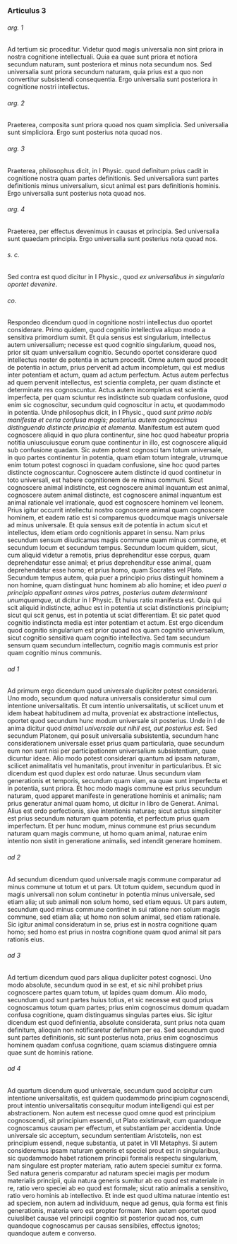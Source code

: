 ### Articulus 3

###### arg. 1
Ad tertium sic proceditur. Videtur quod magis universalia non sint priora in nostra cognitione intellectuali. Quia ea quae sunt priora et notiora secundum naturam, sunt posteriora et minus nota secundum nos. Sed universalia sunt priora secundum naturam, quia prius est a quo non convertitur subsistendi consequentia. Ergo universalia sunt posteriora in cognitione nostri intellectus.

###### arg. 2
Praeterea, composita sunt priora quoad nos quam simplicia. Sed universalia sunt simpliciora. Ergo sunt posterius nota quoad nos.

###### arg. 3
Praeterea, philosophus dicit, in I Physic. quod definitum prius cadit in cognitione nostra quam partes definitionis. Sed universaliora sunt partes definitionis minus universalium, sicut animal est pars definitionis hominis. Ergo universalia sunt posterius nota quoad nos.

###### arg. 4
Praeterea, per effectus devenimus in causas et principia. Sed universalia sunt quaedam principia. Ergo universalia sunt posterius nota quoad nos.

###### s. c.
Sed contra est quod dicitur in I Physic., quod *ex universalibus in singularia oportet devenire*.

###### co.
Respondeo dicendum quod in cognitione nostri intellectus duo oportet considerare. Primo quidem, quod cognitio intellectiva aliquo modo a sensitiva primordium sumit. Et quia sensus est singularium, intellectus autem universalium; necesse est quod cognitio singularium, quoad nos, prior sit quam universalium cognitio. Secundo oportet considerare quod intellectus noster de potentia in actum procedit. Omne autem quod procedit de potentia in actum, prius pervenit ad actum incompletum, qui est medius inter potentiam et actum, quam ad actum perfectum. Actus autem perfectus ad quem pervenit intellectus, est scientia completa, per quam distincte et determinate res cognoscuntur. Actus autem incompletus est scientia imperfecta, per quam sciuntur res indistincte sub quadam confusione, quod enim sic cognoscitur, secundum quid cognoscitur in actu, et quodammodo in potentia. Unde philosophus dicit, in I Physic., quod *sunt primo nobis manifesta et certa confusa magis; posterius autem cognoscimus distinguendo distincte principia et elementa*. Manifestum est autem quod cognoscere aliquid in quo plura continentur, sine hoc quod habeatur propria notitia uniuscuiusque eorum quae continentur in illo, est cognoscere aliquid sub confusione quadam. Sic autem potest cognosci tam totum universale, in quo partes continentur in potentia, quam etiam totum integrale, utrumque enim totum potest cognosci in quadam confusione, sine hoc quod partes distincte cognoscantur. Cognoscere autem distincte id quod continetur in toto universali, est habere cognitionem de re minus communi. Sicut cognoscere animal indistincte, est cognoscere animal inquantum est animal, cognoscere autem animal distincte, est cognoscere animal inquantum est animal rationale vel irrationale, quod est cognoscere hominem vel leonem. Prius igitur occurrit intellectui nostro cognoscere animal quam cognoscere hominem, et eadem ratio est si comparemus quodcumque magis universale ad minus universale. Et quia sensus exit de potentia in actum sicut et intellectus, idem etiam ordo cognitionis apparet in sensu. Nam prius secundum sensum diiudicamus magis commune quam minus commune, et secundum locum et secundum tempus. Secundum locum quidem, sicut, cum aliquid videtur a remotis, prius deprehenditur esse corpus, quam deprehendatur esse animal; et prius deprehenditur esse animal, quam deprehendatur esse homo; et prius homo, quam Socrates vel Plato. Secundum tempus autem, quia puer a principio prius distinguit hominem a non homine, quam distinguat hunc hominem ab alio homine; et ideo *pueri a principio appellant omnes viros patres, posterius autem determinant unumquemque*, ut dicitur in I Physic. Et huius ratio manifesta est. Quia qui scit aliquid indistincte, adhuc est in potentia ut sciat distinctionis principium; sicut qui scit genus, est in potentia ut sciat differentiam. Et sic patet quod cognitio indistincta media est inter potentiam et actum. Est ergo dicendum quod cognitio singularium est prior quoad nos quam cognitio universalium, sicut cognitio sensitiva quam cognitio intellectiva. Sed tam secundum sensum quam secundum intellectum, cognitio magis communis est prior quam cognitio minus communis.

###### ad 1
Ad primum ergo dicendum quod universale dupliciter potest considerari. Uno modo, secundum quod natura universalis consideratur simul cum intentione universalitatis. Et cum intentio universalitatis, ut scilicet unum et idem habeat habitudinem ad multa, proveniat ex abstractione intellectus, oportet quod secundum hunc modum universale sit posterius. Unde in I de anima dicitur quod *animal universale aut nihil est, aut posterius est*. Sed secundum Platonem, qui posuit universalia subsistentia, secundum hanc considerationem universale esset prius quam particularia, quae secundum eum non sunt nisi per participationem universalium subsistentium, quae dicuntur ideae. Alio modo potest considerari quantum ad ipsam naturam, scilicet animalitatis vel humanitatis, prout invenitur in particularibus. Et sic dicendum est quod duplex est ordo naturae. Unus secundum viam generationis et temporis, secundum quam viam, ea quae sunt imperfecta et in potentia, sunt priora. Et hoc modo magis commune est prius secundum naturam, quod apparet manifeste in generatione hominis et animalis; nam prius generatur animal quam homo, ut dicitur in libro de Generat. Animal. Alius est ordo perfectionis, sive intentionis naturae; sicut actus simpliciter est prius secundum naturam quam potentia, et perfectum prius quam imperfectum. Et per hunc modum, minus commune est prius secundum naturam quam magis commune, ut homo quam animal, naturae enim intentio non sistit in generatione animalis, sed intendit generare hominem.

###### ad 2
Ad secundum dicendum quod universale magis commune comparatur ad minus commune ut totum et ut pars. Ut totum quidem, secundum quod in magis universali non solum continetur in potentia minus universale, sed etiam alia; ut sub animali non solum homo, sed etiam equus. Ut pars autem, secundum quod minus commune continet in sui ratione non solum magis commune, sed etiam alia; ut homo non solum animal, sed etiam rationale. Sic igitur animal consideratum in se, prius est in nostra cognitione quam homo; sed homo est prius in nostra cognitione quam quod animal sit pars rationis eius.

###### ad 3
Ad tertium dicendum quod pars aliqua dupliciter potest cognosci. Uno modo absolute, secundum quod in se est, et sic nihil prohibet prius cognoscere partes quam totum, ut lapides quam domum. Alio modo, secundum quod sunt partes huius totius, et sic necesse est quod prius cognoscamus totum quam partes; prius enim cognoscimus domum quadam confusa cognitione, quam distinguamus singulas partes eius. Sic igitur dicendum est quod definientia, absolute considerata, sunt prius nota quam definitum, alioquin non notificaretur definitum per ea. Sed secundum quod sunt partes definitionis, sic sunt posterius nota, prius enim cognoscimus hominem quadam confusa cognitione, quam sciamus distinguere omnia quae sunt de hominis ratione.

###### ad 4
Ad quartum dicendum quod universale, secundum quod accipitur cum intentione universalitatis, est quidem quodammodo principium cognoscendi, prout intentio universalitatis consequitur modum intelligendi qui est per abstractionem. Non autem est necesse quod omne quod est principium cognoscendi, sit principium essendi, ut Plato existimavit, cum quandoque cognoscamus causam per effectum, et substantiam per accidentia. Unde universale sic acceptum, secundum sententiam Aristotelis, non est principium essendi, neque substantia, ut patet in VII Metaphys. Si autem consideremus ipsam naturam generis et speciei prout est in singularibus, sic quodammodo habet rationem principii formalis respectu singularium, nam singulare est propter materiam, ratio autem speciei sumitur ex forma. Sed natura generis comparatur ad naturam speciei magis per modum materialis principii, quia natura generis sumitur ab eo quod est materiale in re, ratio vero speciei ab eo quod est formale; sicut ratio animalis a sensitivo, ratio vero hominis ab intellectivo. Et inde est quod ultima naturae intentio est ad speciem, non autem ad individuum, neque ad genus, quia forma est finis generationis, materia vero est propter formam. Non autem oportet quod cuiuslibet causae vel principii cognitio sit posterior quoad nos, cum quandoque cognoscamus per causas sensibiles, effectus ignotos; quandoque autem e converso.

